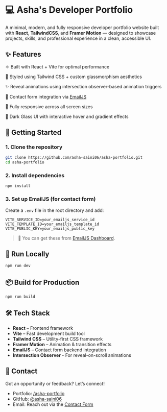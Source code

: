 # 💻 Asha's Developer Portfolio

A minimal, modern, and fully responsive developer portfolio website built with **React**, **TailwindCSS**, and **Framer Motion** — designed to showcase projects, skills, and professional experience in a clean, accessible UI.


## ✨ Features

<p>⚛️ Built with React + Vite for optimal performance</p>
<p>💨 Styled using Tailwind CSS + custom glassmorphism aesthetics</p>
<p>✨ Reveal animations using intersection observer-based animation triggers</p>
<p>💬 Contact form integration via <a href="https://www.emailjs.com/">EmailJS</a></p>
<p>📱 Fully responsive across all screen sizes</p>
<p>🧊 Dark Glass UI with interactive hover and gradient effects</p>



## 🚀 Getting Started

### 1. Clone the repository

```bash
git clone https://github.com/asha-saini06/asha-portfolio.git
cd asha-portfolio
```

### 2. Install dependencies

```bash
npm install
```

### 3. Set up EmailJS (for contact form)

Create a `.env` file in the root directory and add:

```env
VITE_SERVICE_ID=your_emailjs_service_id
VITE_TEMPLATE_ID=your_emailjs_template_id
VITE_PUBLIC_KEY=your_emailjs_public_key
```

> 📌 You can get these from [EmailJS Dashboard](https://dashboard.emailjs.com/).



## 🧪 Run Locally

```bash
npm run dev
```



## 📦 Build for Production

```bash
npm run build
```



## 🛠️ Tech Stack

- **React** – Frontend framework
- **Vite** – Fast development build tool
- **Tailwind CSS** – Utility-first CSS framework
- **Framer Motion** – Animation & transition effects
- **EmailJS** – Contact form backend integration
- **Intersection Observer** - For reveal-on-scroll animations    



## 📇 Contact

Got an opportunity or feedback? Let’s connect!

- Portfolio: <a href="https://asha-saini06.github.io/asha-portfolio/" target="_blank" rel="noopener noreferrer">/asha-portfolio</a>
- GitHub: <a href="https://github.com/asha-saini06" target="_blank" rel="noopener noreferrer">@asha-saini06</a>
- Email: Reach out via the <a href="https://asha-saini06.github.io/asha-portfolio/#contact" target="_blank" rel="noopener noreferrer">Contact Form</a>
